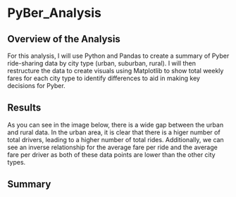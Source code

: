 # PyBer_Analysis

## Overview of the Analysis
For this analysis, I will use Python and Pandas to create a summary of Pyber ride-sharing data by city type (urban, suburban, rural). I will then restructure the data to create visuals using Matplotlib to show total weekly fares for each city type to identify differences to aid in making key decisions for Pyber. 

## Results
As you can see in the image below, there is a wide gap between the urban and rural data. In the urban area, it is clear that there is a higer number of total drivers, leading to a higher number of total rides. Additionally, we can see an inverse relationship for the average fare per ride and the average fare per driver as both of these data points are lower than the other city types. 



## Summary
